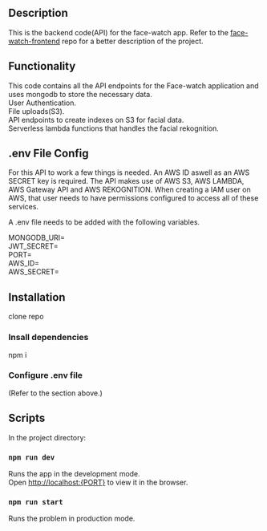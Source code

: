 ## Description

This is the backend code(API) for the face-watch app. Refer to the [face-watch-frontend](https://github.com/EstianD/facewatch-frontend-repo-2) repo for a better description of the project.

## Functionality
This code contains all the API endpoints for the Face-watch application and uses mongodb to store the necessary data.<br/>
User Authentication.<br/>
File uploads(S3).<br/>
API endpoints to create indexes on S3 for facial data.<br/>
Serverless lambda functions that handles the facial rekognition.<br/> 

## .env File Config

For this API to work a few things is needed. An AWS ID aswell as an AWS SECRET key is required. The API makes use of AWS S3, AWS LAMBDA, AWS Gateway API and AWS REKOGNITION. When creating a IAM user on AWS, that user needs to have permissions configured to access all of these services.

A .env file needs to be added with the following variables.

MONGODB_URI=<br/>
JWT_SECRET=<br/>
PORT=<br/>
AWS_ID=<br/>
AWS_SECRET=

## Installation

clone repo<br/>
### Insall dependencies
npm i 
### Configure .env file
(Refer to the section above.)

## Scripts

In the project directory:

### `npm run dev`

Runs the app in the development mode.<br />
Open [http://localhost:{PORT}](http://localhost:{PORT}) to view it in the browser.

### `npm run start`

Runs the problem in production mode.
